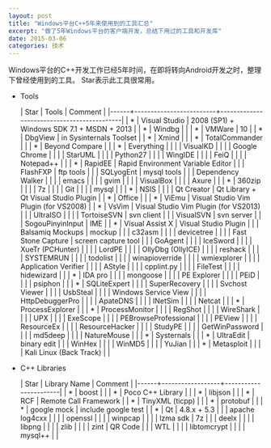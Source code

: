 ```yaml
---
layout: post
title: "Windows平台C++5年来使用到的工具汇总"
excerpt: "做了5年Windows平台的客户端开发，总结下用过的工具和开发库"
date: 2015-03-06
categories: 技术
---
```


Windows平台的C++开发工作已经5年时间，在即将转向Android开发之时，整理下曾经使用到的工具。
Star表示此工具很常用。

- Tools

  | Star | Tools                   | Comment                                    |
  |------+-------------------------+--------------------------------------------|
  | *    | Visual Studio           | 2008 (SP1) + Windows SDK 7.1 + MSDN + 2013 |
  | *    | Windbg                  |                                            |
  | *    | VMWare                  | 10                                         |
  | *    | DbgView                 | in Sysinternals Toolset                    |
  | *    | Xmind                   |                                            |
  | *    | TotalCommander          |                                            |
  | *    | Beyond Compare          |                                            |
  | *    | Everything              |                                            |
  |      | VisualKD                |                                            |
  |      | Google Chrome           |                                            |
  |      | StarUML                 |                                            |
  |      | Python27                |                                            |
  |      | WingIDE                 |                                            |
  |      | FeiQ                    |                                            |
  |      | Notepad++               |                                            |
  | *    | RapidEE                 | Rapid Environment Variable Editor          |
  |      | FlashFXP                | ftp tools                                  |
  |      | SQLyogEnt               | mysql tools                                |
  |      | Dependency Walker       |                                            |
  |      | emacs                   |                                            |
  |      | gvim                    |                                            |
  |      | VisualBox               |                                            |
  |      | Axure                   |                                            |
  | *    | 360zip                  |                                            |
  |      | 7z                      |                                            |
  |      | Git                     |                                            |
  |      | mysql                   |                                            |
  | *    | NSIS                    |                                            |
  |      | Qt Creator              | Qt Library + Qt Visual Studio Plugin       |
  | *    | Office                  |                                            |
  | *    | ViEmu                   | Visual Studio Vim Plugin (for VS2008)      |
  | *    | VsVim                   | Visual Studio Vim Plugin (for VS2013)      |
  |      | UltraISO                |                                            |
  |      | TortoiseSVN             | svn client                                 |
  |      | VisualSVN               | svn server                                 |
  |      | SogouPinyinInput        | IME                                        |
  | *    | Visual Assist X         | Visual Studio Plugin                       |
  |      | Balsamiq Mockups        | mockup                                     |
  |      | c32asm                  |                                            |
  |      | devicetree              |                                            |
  |      | Fast Stone Capture      | screen capture tool                        |
  |      | GoAgent                 |                                            |
  |      | IceSword                |                                            |
  |      | XueTr (PCHunter)        |                                            |
  |      | LordPE                  |                                            |
  |      | OllyDbg (OllyICE)       |                                            |
  |      | reshack                 |                                            |
  |      | SYSTEMRUN               |                                            |
  |      | todolist                |                                            |
  |      | winapioverride          |                                            |
  |      | wmiexplorer             |                                            |
  |      | Application Verifier    |                                            |
  |      | AStyle                  |                                            |
  |      | cpplint.py              |                                            |
  |      | FileTest                |                                            |
  |      | hidewizard              |                                            |
  | *    | IDA pro                 |                                            |
  |      | mongoose                |                                            |
  |      | PE Explorer             |                                            |
  |      | PEiD                    |                                            |
  |      | psiphon                 |                                            |
  | *    | SQLiteExpert            |                                            |
  |      | SuperRecovery           |                                            |
  |      | Svchost Viewer          |                                            |
  |      | UsbSteal                |                                            |
  |      | Windows Service View    |                                            |
  |      | HttpDebuggerPro         |                                            |
  |      | ApateDNS                |                                            |
  |      | INetSim                 |                                            |
  |      | Netcat                  |                                            |
  | *    | ProcessExplorer         |                                            |
  | *    | ProcessMonitor          |                                            |
  |      | RegShot                 |                                            |
  |      | WireShark               |                                            |
  |      | UPX                     |                                            |
  |      | ExeScope                |                                            |
  |      | PEBrowseProfessional    |                                            |
  |      | PEView                  |                                            |
  |      | ResourceEx              |                                            |
  |      | ResourceHacker          |                                            |
  |      | StudyPE                 |                                            |
  |      | GetWinPassword          |                                            |
  |      | md5deep                 |                                            |
  |      | NatureMouse             |                                            |
  | *    | Systernals              |                                            |
  | *    | UltraEdit               | binary edit                                |
  |      | WinHex                  |                                            |
  |      | WinMD5                  |                                            |
  |      | YuJian                  |                                            |
  | *    | Metasploit              |                                            |
  |      | Kali Linux (Back Track) |                                            |


- C++ Libraries

  | Star | Library Name     | Comment               |
  |------+------------------+-----------------------|
  | *    | boost            |                       |
  | *    | Poco C++ Library |                       |
  | *    | libjson          |                       |
  | *    | RCF              | Remote Call Framework |
  | *    | TinyXML (ticpp)  |                       |
  | *    | protobuf         |                       |
  | *    | google mock      | include google test   |
  | *    | Qt               | 4.8.x + 5.3           |
  |      | apache log4cxx   |                       |
  |      | openssl          |                       |
  |      | winpcap          |                       |
  |      | lzma sdk         | 7z                    |
  |      | deelx            |                       |
  |      | libpng           |                       |
  |      | zlib             |                       |
  |      | zint             | QR Code               |
  |      | WTL              |                       |
  |      | libtomcrypt      |                       |
  |      | mysql++          |                       |


